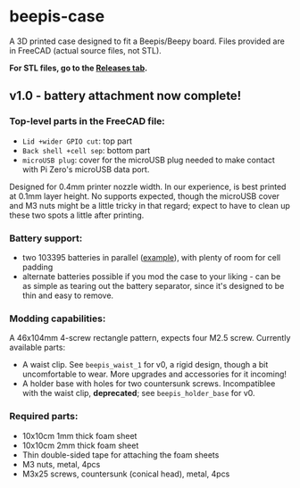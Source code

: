 # beepis-case


A 3D printed case designed to fit a Beepis/Beepy board. Files provided are in FreeCAD (actual source files, not STL).

**For STL files, go to the [Releases tab](https://github.com/HackModsOrg/beepis-case/releases).**

## v1.0 - battery attachment now complete!

### Top-level parts in the FreeCAD file:

* `Lid +wider GPIO cut`: top part
* `Back shell +cell sep`: bottom part
* `microUSB plug`: cover for the microUSB plug needed to make contact with Pi Zero's microUSB data port.

Designed for 0.4mm printer nozzle width. In our experience, is best printed at 0.1mm layer height. No supports expected, though the microUSB cover and M3 nuts might be a little tricky in that regard; expect to have to clean up these two spots a little after printing.

### Battery support:

* two 103395 batteries in parallel ([example](https://www.amazon.de/-/en/dp/B08HQH19KS)), with plenty of room for cell padding
* alternate batteries possible if you mod the case to your liking - can be as simple as tearing out the battery separator, since it's designed to be thin and easy to remove.

### Modding capabilities:

A 46x104mm 4-screw rectangle pattern, expects four M2.5 screw. Currently available parts:

* A waist clip. See `beepis_waist_1` for v0, a rigid design, though a bit uncomfortable to wear. More upgrades and accessories for it incoming!
* A holder base with holes for two countersunk screws. Incompatiblee with the waist clip, **deprecated**; see `beepis_holder_base` for v0.

### Required parts:

* 10x10cm 1mm thick foam sheet
* 10x10cm 2mm thick foam sheet
* Thin double-sided tape for attaching the foam sheets
* M3 nuts, metal, 4pcs
* M3x25 screws, countersunk (conical head), metal, 4pcs
